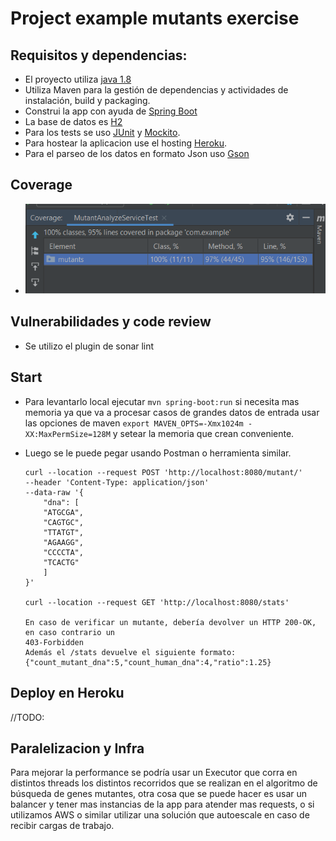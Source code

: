 # Project example mutants exercise

## Requisitos y dependencias:

* El proyecto utiliza [java 1.8](https://www.oracle.com/java/technologies/javase/javase-jdk8-downloads.html)
* Utiliza Maven para la gestión de dependencias y actividades de instalación, build y packaging.
* Construi la app con ayuda de [Spring Boot](https://spring.io/)
* La base de datos es [H2](https://www.h2database.com/html/main.html)
* Para los tests se uso [JUnit](http://junit.org/junit5/) y [Mockito](http://site.mockito.org/).
* Para hostear la aplicacion use el hosting [Heroku](https://www.heroku.com/).
* Para el parseo de los datos en formato Json uso [Gson](https://github.com/google/gson)

## Coverage
* ![Coverage of 100% in Classes, 97% in Methods and 95% in Lines.](https://github.com/polca43s/mutants/blob/master/src/main/resources/static/Coverage.png)

## Vulnerabilidades y code review
* Se utilizo el plugin de sonar lint

## Start
* Para levantarlo local ejecutar
`mvn spring-boot:run`
  si necesita mas memoria ya que va a procesar casos de grandes datos de entrada usar las opciones de maven `export MAVEN_OPTS=-Xmx1024m -XX:MaxPermSize=128M` y setear la memoria que crean conveniente.
* Luego se le puede pegar usando Postman o herramienta similar.

      curl --location --request POST 'http://localhost:8080/mutant/'
      --header 'Content-Type: application/json'
      --data-raw '{
          "dna": [
          "ATGCGA",
          "CAGTGC",
          "TTATGT",
          "AGAAGG",
          "CCCCTA",
          "TCACTG"
          ]
      }'
        
      curl --location --request GET 'http://localhost:8080/stats'

      En caso de verificar un mutante, debería devolver un HTTP 200-OK, en caso contrario un
      403-Forbidden
      Además el /stats devuelve el siguiente formato:
      {"count_mutant_dna":5,"count_human_dna":4,"ratio":1.25}

## Deploy en Heroku
 //TODO:


## Paralelizacion y Infra
Para mejorar la performance se podría usar un Executor que corra en distintos threads los distintos recorridos que se
realizan en el algoritmo de búsqueda de genes mutantes, otra cosa que se puede hacer es usar un balancer y tener mas 
instancias de la app para atender mas requests, o si utilizamos AWS o similar utilizar una solución que autoescale en
caso de recibir cargas de trabajo.

 
